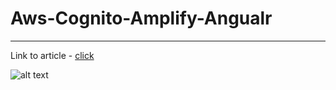 # Aws-Cognito-Amplify-Angualr
***


Link to article - [click](https://medium.com/better-programming/create-a-fully-functioning-user-authentication-with-aws-cognito-and-amplify-with-angular-complete-a3ce58df1b74)

![alt text](https://miro.medium.com/max/4800/1*Su3jdfrutSUZ49tt5B9PJQ.jpeg "aws-amplify-cognito-authentication")
